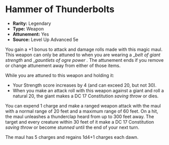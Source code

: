 # Hammer of Thunderbolts

- **Rarity:** Legendary
- **Type:** Weapon
- **Attunement:** Yes
- **Source:** Level Up Advanced 5e

You gain a +1 bonus to attack and damage rolls made with this magic maul. This weapon can only be attuned to when you are wearing a __belt of giant strength_ and __gauntlets of ogre power ._ The attunement ends if you remove or change attunement away from either of those items. 

While you are attuned to this weapon and holding it:

* Your Strength score increases by 4 (and can exceed 20, but not 30).
* When you make an attack roll with this weapon against a giant and roll a natural 20, the giant makes a DC 17 Constitution _saving throw_  or dies.

You can expend 1 charge and make a ranged weapon attack with the maul with a normal range of 20 feet and a maximum range of 60 feet. On a hit, the maul unleashes a thunderclap heard from up to 300 feet away. The target and every creature within 30 feet of it make a DC 17 Constitution _saving throw_  or become _stunned_  until the end of your next turn.

  
The maul has 5 charges and regains 1d4+1 charges each dawn.
